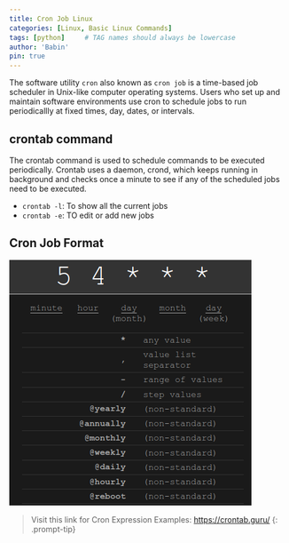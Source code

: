 ```yaml
---
title: Cron Job Linux
categories: [Linux, Basic Linux Commands]
tags: [python]     # TAG names should always be lowercase
author: 'Babin'
pin: true
---
```


The software utility `cron` also known as `cron job` is a time-based job scheduler in Unix-like computer  operating systems. Users who set up and maintain software environments use cron to schedule jobs to run periodicallly at fixed times, day, dates, or intervals. 

## crontab command
The crontab command is used to schedule commands to be executed periodically. Crontab uses a daemon, crond, which keeps running in background and checks once a minute to see if any of the scheduled jobs need to be executed. 

- `crontab -l`: To show all the current jobs
- `crontab -e`: TO edit or add new jobs

## Cron Job Format
![img](/assets/img/cron_format.png)

> Visit this link for Cron Expression Examples: https://crontab.guru/
{: .prompt-tip}
